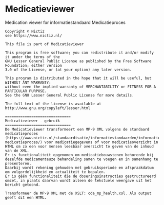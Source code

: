 # Medicatieviewer
Medication viewer for informatiestandaard Medicatieproces

	Copyright © Nictiz
	see https://www.nictiz.nl/

    This file is part of Medicatieviewer
	
	This program is free software; you can redistribute it and/or modify it under the terms of the
	GNU Lesser General Public License as published by the Free Software Foundation; either version
	3.0 of the License, or (at your option) any later version.
	
	This program is distributed in the hope that it will be useful, but WITHOUT ANY WARRANTY;
	without even the implied warranty of MERCHANTABILITY or FITNESS FOR A PARTICULAR PURPOSE.
	See the GNU Lesser General Public License for more details.
	
	The full text of the license is available at http://www.gnu.org/copyleft/lesser.html
	
	==============================
	Medicatieviewer - gebruik
	==============================
	De Medicatieviewer transformeert een MP-9 XML volgens de standaard medicatieproces (https://www.nictiz.nl/standaardisatie/informatiestandaarden/informatiestandaard-medicatieproces/) voor medicatiegegevens of voor medicatieoverzicht in HTML om zo een voor mensen leesbaar overzicht te geven van de inhoud van de XML.
	Er is functionaliteit opgenomen om medicatiebouwstenen behorende bij dezelfde medicamenteuze behandeling samen te voegen en in samenhang te presenteren. 
	Daarbij wordt rekening gehouden met gebruiksperiode en afspraakdatum om volgordelijkheid en actualiteit te bepalen.
	Er is géén functionaliteit die de doseringsinstructies gestructureerd omzet, in plaats daarvan wordt alleen de tekstuele weergave uit het bericht getoond.
	
	Transformeer de MP-9 XML met de XSLT: cda_mp_health.xsl. Als output geeft dit een HTML.
		
